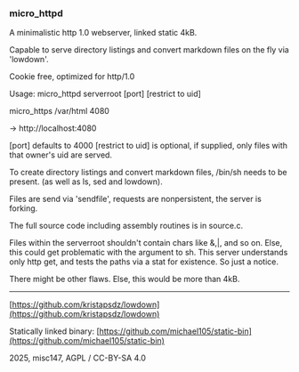 
### micro_httpd



A minimalistic http 1.0 webserver, linked static 4kB.

Capable to serve directory listings and convert markdown files
on the fly via 'lowdown'.

Cookie free, optimized for http/1.0


Usage: micro_httpd serverroot [port] [restrict to uid]

micro_https /var/html 4080

-> http://localhost:4080


[port] defaults to 4000
[restrict to uid] is optional, if supplied, only files with that owner's uid are served.


To create directory listings and convert markdown files,
/bin/sh needs to be present. (as well as ls, sed and lowdown).



Files are send via 'sendfile', requests are nonpersistent,
the server is forking.


The full source code including assembly routines is in source.c.


Files within the serverroot shouldn't contain chars like &,|, and so on. 
Else, this could get problematic with the argument to sh.
This server understands only http get, and tests the paths via a stat
for existence.
So just a notice.

There might be other flaws. Else, this would be more than 4kB.


-----


[https://github.com/kristapsdz/lowdown](https://github.com/kristapsdz/lowdown)


Statically linked binary: 
[https://github.com/michael105/static-bin](https://github.com/michael105/static-bin)




2025, misc147, AGPL / CC-BY-SA 4.0

